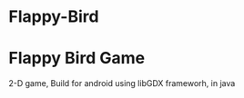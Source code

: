 # Flappy-Bird
<h1>Flappy Bird Game</h1>
<p>2-D game, Build for android using libGDX frameworh, in java</p>
